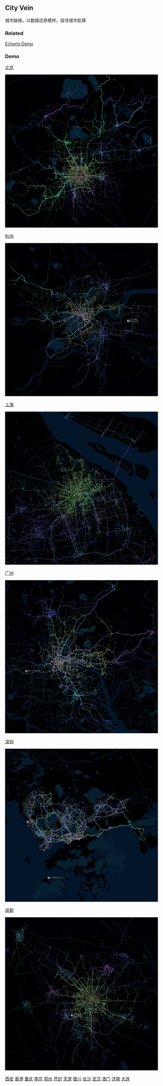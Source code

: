 ## City Vein

城市脉络，以数据还原模样，探寻城市肌理

### Related
[Echarts Demo](https://gallery.echartsjs.com/editor.html?c=bmap-bus)

### Demo

[北京](https://96486d9b.github.io/city-vein/html/beijing.html)

![](./gif/beijing.gif)

[杭州](https://96486d9b.github.io/city-vein/html/hangzhou.html) 

![](./gif/hangzhou.gif)

[上海](https://96486d9b.github.io/city-vein/html/shanghai.html)

![](./gif/shanghai.gif)

[广州](https://96486d9b.github.io/city-vein/html/guangzhou.html)

![](./gif/guangzhou.gif)

[深圳](https://96486d9b.github.io/city-vein/html/shenzhen.html)

![](./gif/shenzhen.gif)

[成都](https://96486d9b.github.io/city-vein/html/chengdu.html)

![](./gif/chengdu.gif)

[西安](https://96486d9b.github.io/city-vein/html/xian.html)
[香港](https://96486d9b.github.io/city-vein/html/hongkong.html)
[重庆](https://96486d9b.github.io/city-vein/html/chongqing.html)
[南京](https://96486d9b.github.io/city-vein/html/nanjing.html)
[郑州](https://96486d9b.github.io/city-vein/html/zhengzhou.html)
[开封](https://96486d9b.github.io/city-vein/html/kaifeng.html)
[天津](https://96486d9b.github.io/city-vein/html/tianjin.html)
[银川](https://96486d9b.github.io/city-vein/html/yinchuan.html)
[长沙](https://96486d9b.github.io/city-vein/html/changsha.html)
[武汉](https://96486d9b.github.io/city-vein/html/wuhan.html)
[澳门](https://96486d9b.github.io/city-vein/html/aomen.html)
[济南](https://96486d9b.github.io/city-vein/html/jinan.html)
[大连](https://96486d9b.github.io/city-vein/html/dalian.html)
